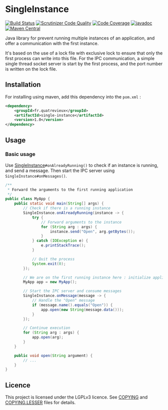 # SingleInstance
[![Build Status](https://scrutinizer-ci.com/g/vincent4vx/SingleInstance/badges/build.png?b=master)](https://scrutinizer-ci.com/g/vincent4vx/SingleInstance/build-status/master) [![Scrutinizer Code Quality](https://scrutinizer-ci.com/g/vincent4vx/SingleInstance/badges/quality-score.png?b=master)](https://scrutinizer-ci.com/g/vincent4vx/SingleInstance/?branch=master) [![Code Coverage](https://scrutinizer-ci.com/g/vincent4vx/SingleInstance/badges/coverage.png?b=master)](https://scrutinizer-ci.com/g/vincent4vx/SingleInstance/?branch=master) [![javadoc](https://javadoc.io/badge2/fr.quatrevieux/single-instance/javadoc.svg)](https://javadoc.io/doc/fr.quatrevieux/single-instance) [![Maven Central](https://img.shields.io/maven-central/v/fr.quatrevieux/single-instance)](https://search.maven.org/artifact/fr.quatrevieux/single-instance) 
 
Java library for prevent running multiple instances of an application, and offer a communication with the first instance.

It's based on the use of a lock file with exclusive lock to ensure that only the first process can write into this file.
For the IPC communication, a simple single thread socket server is start by the first process, and the port number is written 
on the lock file.

## Installation

For installing using maven, add this dependency into the `pom.xml` :

```xml
<dependency>
    <groupId>fr.quatrevieux</groupId>
    <artifactId>single-instance</artifactId>
    <version>1.0</version>
</dependency>
```

## Usage

### Basic usage

Use [SingleInstance](src/main/java/fr/quatrevieux/singleinstance/SingleInstance.java)`#onAlreadyRunning()` to check if an instance is running, and send a message.
Then start the IPC server using `SingleInstance#onMessages()`.

```java
/**
 * Forward the arguments to the first running application
 */
public class MyApp {
    public static void main(String[] args) {
        // Check if there is a running instance
        SingleInstance.onAlreadyRunning(instance -> {
            try {
                // Forward arguments to the instance
                for (String arg : args) {
                    instance.send("Open", arg.getBytes());
                }
            } catch (IOException e) {
                e.printStackTrace();
            }

            // Quit the process
            System.exit(0);
        });

        // We are on the first running instance here : initialize application
        MyApp app = new MyApp();

        // Start the IPC server and consume messages
        SingleInstance.onMessage(message -> {
            // Handle the "Open" message
            if (message.name().equals("Open")) {
                app.open(new String(message.data()));
            }
        });

        // Continue execution
        for (String arg : args) {
            app.open(arg);
        }
    }

    public void open(String argument) {
        // ...
    }
}
```

## Licence

This project is licensed under the LGPLv3 licence. See [COPYING](./COPYING) and [COPYING.LESSER](./COPYING.LESSER) files for details.
